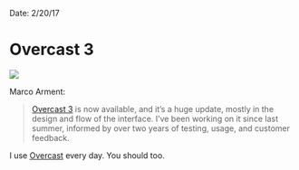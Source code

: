Date: 2/20/17

# Overcast 3

![](https://2672686a4cf38e8c2458-2712e00ea34e3076747650c92426bbb5.ssl.cf1.rackcdn.com/2017-02-19-21-40-38.jpeg)

Marco Arment:

> [Overcast 3](https://itunes.apple.com/us/app/overcast-podcast-player/id888422857?mt=8) is now available, and it’s a huge update, mostly in the design and flow of the interface. I’ve been working on it since last summer, informed by over two years of testing, usage, and customer feedback.

I use [Overcast](https://itunes.apple.com/us/app/overcast-podcast-player/id888422857?mt=8) every day. You should too.
